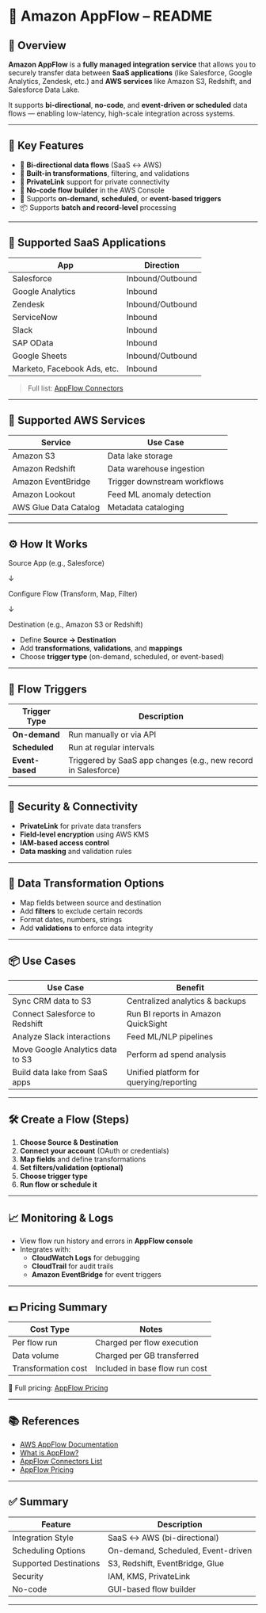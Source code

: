 # 🔁 Amazon AppFlow – README

## 📘 Overview

**Amazon AppFlow** is a **fully managed integration service** that allows you to securely transfer data between **SaaS applications** (like Salesforce, Google Analytics, Zendesk, etc.) and **AWS services** like Amazon S3, Redshift, and Salesforce Data Lake.

It supports **bi-directional**, **no-code**, and **event-driven or scheduled** data flows — enabling low-latency, high-scale integration across systems.

---

## 🎯 Key Features

- 🔄 **Bi-directional data flows** (SaaS ↔ AWS)
- 🧠 **Built-in transformations**, filtering, and validations
- 🔐 **PrivateLink** support for private connectivity
- 🔧 **No-code flow builder** in the AWS Console
- 📅 Supports **on-demand**, **scheduled**, or **event-based triggers**
- 📦 Supports **batch and record-level** processing

---

## 🔌 Supported SaaS Applications

| App                         | Direction        |
| --------------------------- | ---------------- |
| Salesforce                  | Inbound/Outbound |
| Google Analytics            | Inbound          |
| Zendesk                     | Inbound/Outbound |
| ServiceNow                  | Inbound          |
| Slack                       | Inbound          |
| SAP OData                   | Inbound          |
| Google Sheets               | Inbound/Outbound |
| Marketo, Facebook Ads, etc. | Inbound          |

> Full list: [AppFlow Connectors](https://docs.aws.amazon.com/appflow/latest/userguide/connectors.html)

---

## 🧰 Supported AWS Services

| Service               | Use Case                     |
| --------------------- | ---------------------------- |
| Amazon S3             | Data lake storage            |
| Amazon Redshift       | Data warehouse ingestion     |
| Amazon EventBridge    | Trigger downstream workflows |
| Amazon Lookout        | Feed ML anomaly detection    |
| AWS Glue Data Catalog | Metadata cataloging          |

---

## ⚙️ How It Works

Source App (e.g., Salesforce)

↓

Configure Flow (Transform, Map, Filter)

↓

Destination (e.g., Amazon S3 or Redshift)

- Define **Source → Destination**
- Add **transformations**, **validations**, and **mappings**
- Choose **trigger type** (on-demand, scheduled, or event-based)

---

## 🧪 Flow Triggers

| Trigger Type    | Description                                                    |
| --------------- | -------------------------------------------------------------- |
| **On-demand**   | Run manually or via API                                        |
| **Scheduled**   | Run at regular intervals                                       |
| **Event-based** | Triggered by SaaS app changes (e.g., new record in Salesforce) |

---

## 🔐 Security & Connectivity

- **PrivateLink** for private data transfers
- **Field-level encryption** using AWS KMS
- **IAM-based access control**
- **Data masking** and validation rules

---

## 🧠 Data Transformation Options

- Map fields between source and destination
- Add **filters** to exclude certain records
- Format dates, numbers, strings
- Add **validations** to enforce data integrity

---

## 📦 Use Cases

| Use Case                         | Benefit                                 |
| -------------------------------- | --------------------------------------- |
| Sync CRM data to S3              | Centralized analytics & backups         |
| Connect Salesforce to Redshift   | Run BI reports in Amazon QuickSight     |
| Analyze Slack interactions       | Feed ML/NLP pipelines                   |
| Move Google Analytics data to S3 | Perform ad spend analysis               |
| Build data lake from SaaS apps   | Unified platform for querying/reporting |

---

## 🛠️ Create a Flow (Steps)

1. **Choose Source & Destination**
2. **Connect your account** (OAuth or credentials)
3. **Map fields** and define transformations
4. **Set filters/validation (optional)**
5. **Choose trigger type**
6. **Run flow or schedule it**

---

## 📈 Monitoring & Logs

- View flow run history and errors in **AppFlow console**
- Integrates with:
  - **CloudWatch Logs** for debugging
  - **CloudTrail** for audit trails
  - **Amazon EventBridge** for event triggers

---

## 💵 Pricing Summary

| Cost Type           | Notes                          |
| ------------------- | ------------------------------ |
| Per flow run        | Charged per flow execution     |
| Data volume         | Charged per GB transferred     |
| Transformation cost | Included in base flow run cost |

📌 Full pricing: [AppFlow Pricing](https://aws.amazon.com/appflow/pricing/)

---

## 📚 References

- [AWS AppFlow Documentation](https://docs.aws.amazon.com/appflow/)
- [What is AppFlow?](https://aws.amazon.com/appflow/)
- [AppFlow Connectors List](https://docs.aws.amazon.com/appflow/latest/userguide/connectors.html)
- [AppFlow Pricing](https://aws.amazon.com/appflow/pricing/)

---

## ✅ Summary

| Feature                | Description                        |
| ---------------------- | ---------------------------------- |
| Integration Style      | SaaS ↔ AWS (bi-directional)        |
| Scheduling Options     | On-demand, Scheduled, Event-driven |
| Supported Destinations | S3, Redshift, EventBridge, Glue    |
| Security               | IAM, KMS, PrivateLink              |
| No-code                | GUI-based flow builder             |

---
